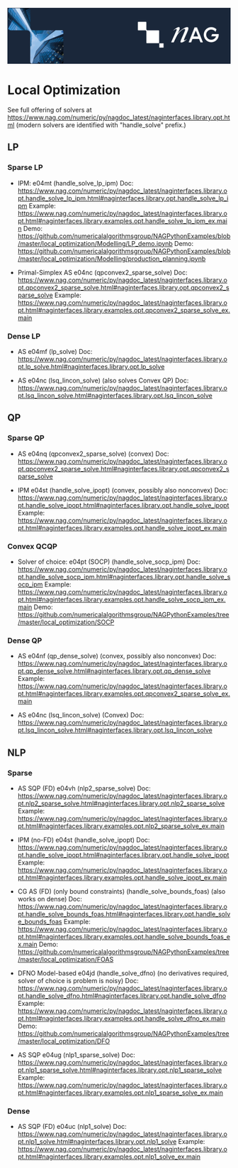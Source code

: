 [![NAG Logo](../nag_logo.png)](https://www.nag.com)

# Local Optimization<a name=top></a>

See full offering of solvers at https://www.nag.com/numeric/py/nagdoc_latest/naginterfaces.library.opt.html
(modern solvers are identified with "handle_solve" prefix.)

## LP

### Sparse LP

 * IPM: e04mt (handle_solve_lp_ipm)
   Doc: https://www.nag.com/numeric/py/nagdoc_latest/naginterfaces.library.opt.handle_solve_lp_ipm.html#naginterfaces.library.opt.handle_solve_lp_ipm
   Example: https://www.nag.com/numeric/py/nagdoc_latest/naginterfaces.library.opt.html#naginterfaces.library.examples.opt.handle_solve_lp_ipm_ex.main
   Demo: https://github.com/numericalalgorithmsgroup/NAGPythonExamples/blob/master/local_optimization/Modelling/LP_demo.ipynb
   Demo: https://github.com/numericalalgorithmsgroup/NAGPythonExamples/blob/master/local_optimization/Modelling/production_planning.ipynb 

 * Primal-Simplex AS e04nc (qpconvex2_sparse_solve)
   Doc: https://www.nag.com/numeric/py/nagdoc_latest/naginterfaces.library.opt.qpconvex2_sparse_solve.html#naginterfaces.library.opt.qpconvex2_sparse_solve
   Example: https://www.nag.com/numeric/py/nagdoc_latest/naginterfaces.library.opt.html#naginterfaces.library.examples.opt.qpconvex2_sparse_solve_ex.main

### Dense LP

 * AS e04mf (lp_solve)
   Doc: https://www.nag.com/numeric/py/nagdoc_latest/naginterfaces.library.opt.lp_solve.html#naginterfaces.library.opt.lp_solve

 * AS e04nc (lsq_lincon_solve) (also solves Convex QP)
   Doc: https://www.nag.com/numeric/py/nagdoc_latest/naginterfaces.library.opt.lsq_lincon_solve.html#naginterfaces.library.opt.lsq_lincon_solve


## QP

### Sparse QP

 * AS e04nq (qpconvex2_sparse_solve) (convex)
   Doc: https://www.nag.com/numeric/py/nagdoc_latest/naginterfaces.library.opt.qpconvex2_sparse_solve.html#naginterfaces.library.opt.qpconvex2_sparse_solve

 * IPM e04st (handle_solve_ipopt) (convex, possibly also nonconvex)
   Doc: https://www.nag.com/numeric/py/nagdoc_latest/naginterfaces.library.opt.handle_solve_ipopt.html#naginterfaces.library.opt.handle_solve_ipopt
   Example: https://www.nag.com/numeric/py/nagdoc_latest/naginterfaces.library.opt.html#naginterfaces.library.examples.opt.handle_solve_ipopt_ex.main

### Convex QCQP

 * Solver of choice: e04pt (SOCP) (handle_solve_socp_ipm)
   Doc:     https://www.nag.com/numeric/py/nagdoc_latest/naginterfaces.library.opt.handle_solve_socp_ipm.html#naginterfaces.library.opt.handle_solve_socp_ipm
   Example: https://www.nag.com/numeric/py/nagdoc_latest/naginterfaces.library.opt.html#naginterfaces.library.examples.opt.handle_solve_socp_ipm_ex.main
   Demo:    https://github.com/numericalalgorithmsgroup/NAGPythonExamples/tree/master/local_optimization/SOCP

### Dense QP

 * AS e04nf (qp_dense_solve) (convex, possibly also nonconvex)
   Doc: https://www.nag.com/numeric/py/nagdoc_latest/naginterfaces.library.opt.qp_dense_solve.html#naginterfaces.library.opt.qp_dense_solve
   Example: https://www.nag.com/numeric/py/nagdoc_latest/naginterfaces.library.opt.html#naginterfaces.library.examples.opt.qpconvex2_sparse_solve_ex.main

 * AS e04nc (lsq_lincon_solve) (Convex)
   Doc: https://www.nag.com/numeric/py/nagdoc_latest/naginterfaces.library.opt.lsq_lincon_solve.html#naginterfaces.library.opt.lsq_lincon_solve


## NLP

### Sparse

 * AS SQP (FD) e04vh (nlp2_sparse_solve)
   Doc: https://www.nag.com/numeric/py/nagdoc_latest/naginterfaces.library.opt.nlp2_sparse_solve.html#naginterfaces.library.opt.nlp2_sparse_solve
   Example: https://www.nag.com/numeric/py/nagdoc_latest/naginterfaces.library.opt.html#naginterfaces.library.examples.opt.nlp2_sparse_solve_ex.main

 * IPM (no-FD) e04st (handle_solve_ipopt)
   Doc: https://www.nag.com/numeric/py/nagdoc_latest/naginterfaces.library.opt.handle_solve_ipopt.html#naginterfaces.library.opt.handle_solve_ipopt
   Example: https://www.nag.com/numeric/py/nagdoc_latest/naginterfaces.library.opt.html#naginterfaces.library.examples.opt.handle_solve_ipopt_ex.main

 * CG AS (FD) (only bound constraints) (handle_solve_bounds_foas) (also works on dense)
   Doc: https://www.nag.com/numeric/py/nagdoc_latest/naginterfaces.library.opt.handle_solve_bounds_foas.html#naginterfaces.library.opt.handle_solve_bounds_foas
   Example: https://www.nag.com/numeric/py/nagdoc_latest/naginterfaces.library.opt.html#naginterfaces.library.examples.opt.handle_solve_bounds_foas_ex.main
   Demo: https://github.com/numericalalgorithmsgroup/NAGPythonExamples/tree/master/local_optimization/FOAS

 * DFNO Model-based e04jd (handle_solve_dfno) (no derivatives required, solver of choice is problem is noisy)
   Doc: https://www.nag.com/numeric/py/nagdoc_latest/naginterfaces.library.opt.handle_solve_dfno.html#naginterfaces.library.opt.handle_solve_dfno
   Example: https://www.nag.com/numeric/py/nagdoc_latest/naginterfaces.library.opt.html#naginterfaces.library.examples.opt.handle_solve_dfno_ex.main
   Demo: https://github.com/numericalalgorithmsgroup/NAGPythonExamples/tree/master/local_optimization/DFO

 * AS SQP e04ug (nlp1_sparse_solve)
   Doc: https://www.nag.com/numeric/py/nagdoc_latest/naginterfaces.library.opt.nlp1_sparse_solve.html#naginterfaces.library.opt.nlp1_sparse_solve
   Example: https://www.nag.com/numeric/py/nagdoc_latest/naginterfaces.library.opt.html#naginterfaces.library.examples.opt.nlp1_sparse_solve_ex.main

### Dense

 * AS SQP (FD) e04uc (nlp1_solve)
   Doc: https://www.nag.com/numeric/py/nagdoc_latest/naginterfaces.library.opt.nlp1_solve.html#naginterfaces.library.opt.nlp1_solve
   Example: https://www.nag.com/numeric/py/nagdoc_latest/naginterfaces.library.opt.html#naginterfaces.library.examples.opt.nlp1_solve_ex.main




